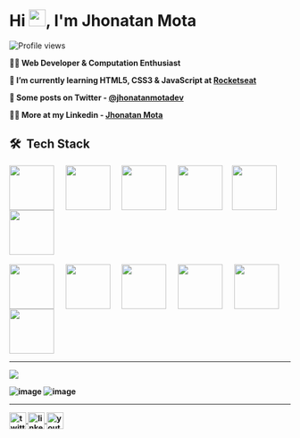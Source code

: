 <h1 align="left">Hi <img src="https://raw.githubusercontent.com/kaueMarques/kaueMarques/master/hi.gif" height="30px">, I'm Jhonatan Mota</h1>
<p align="left"> <img src="https://komarev.com/ghpvc/?username=JhonatanMotaDev&color=yellow" alt="Profile views" /></p>

<b> 🐱‍🏍 Web Developer & Computation Enthusiast  

<b> 📝 I’m currently learning HTML5, CSS3 & JavaScript at [Rocketseat](https://github.com/Rocketseat) </b>
 
<b> 💬 Some posts on Twitter - [@jhonatanmotadev](https://twitter.com/jhonatanmotadev/with_replies) </b>
 
<b> 🐱‍💻 More at my Linkedin - [Jhonatan Mota](https://www.linkedin.com/in/jhonatan-mota-2a61b5259/) </b>

## 🛠 &nbsp;Tech Stack
<div>
 
 <img align="center" height="80px" widht="80px" src="https://cdn.jsdelivr.net/gh/devicons/devicon/icons/html5/html5-original.svg"/> &emsp;
 <img align="center" height="80px" widht="80px" src="https://cdn.jsdelivr.net/gh/devicons/devicon/icons/css3/css3-original.svg"/> &emsp;
 <img align="center" height="80px" widht="80px" src="https://cdn.jsdelivr.net/gh/devicons/devicon/icons/javascript/javascript-original.svg"/> &emsp;
 <img align="center" height="80px" widht="80px" src="https://cdn.jsdelivr.net/gh/devicons/devicon/icons/bootstrap/bootstrap-original.svg"/>&emsp;
 <img align="center" height="80px" widht="80px" src="https://cdn.jsdelivr.net/gh/devicons/devicon/icons/tailwindcss/tailwindcss-original-wordmark.svg"/>&emsp;
 <img align="center" height="80px" widht="80px" src="https://cdn.jsdelivr.net/gh/devicons/devicon/icons/sass/sass-original.svg"/> <br><br>
 <img align="center" height="80px" widht="80px" src="https://cdn.jsdelivr.net/gh/devicons/devicon/icons/windows8/windows8-original.svg"/> &emsp;
 <img align="center" height="80px" widht="80px" src="https://cdn.jsdelivr.net/gh/devicons/devicon/icons/vscode/vscode-original-wordmark.svg"/> &emsp;
 <img align="center" height="80px" widht="80px" src="https://cdn.jsdelivr.net/gh/devicons/devicon/icons/git/git-plain-wordmark.svg" /> &emsp;
 <img align="center" height="80px" widht="80px" src="https://cdn.jsdelivr.net/gh/devicons/devicon/icons/chrome/chrome-original.svg"/> &emsp;
 <img align="center" height="80px" widht="80px" src="https://cdn.jsdelivr.net/gh/devicons/devicon/icons/github/github-original-wordmark.svg"/> &emsp;
 <img align="center" height="80px" widht="80px" src="https://cdn.jsdelivr.net/gh/devicons/devicon/icons/firefox/firefox-original-wordmark.svg"/>
                                                                                                    
</div>
                                                                                                               
 <hr>
                                                                                                               
<div>
 
![](http://github-profile-summary-cards.vercel.app/api/cards/profile-details?username=JhonatanMotaDev&theme=github_dark)
 
</div>

<div align-items="center"> 
 
![image](http://github-profile-summary-cards.vercel.app/api/cards/stats?username=JhonatanMotaDev&theme=github_dark) ![image](http://github-profile-summary-cards.vercel.app/api/cards/productive-time?username=JhonatanMotaDev&theme=github_dark&utcOffset=8)
 
</div>
 
<hr>

<div>
 
<a href="https://twitter.com" target="(https://twitter.com/jhonatanmotadev)">
  <img height="30px" widht="30px" align="center" src="https://img.shields.io/badge/-Twitter-05122A?style=flat&logo=twitter" alt="twitter"/>  
</a>
<a href="https://linkedin.com" target="[_blank](https://www.linkedin.com/in/jhonatan-mota-2a61b5259/)">
  <img height="30px" widht="30px" align="center" src="https://img.shields.io/badge/-Linkedin-05122A?style=flat&logo=linkedin" alt="linkedin"/>
</a>
<a href="https://youtube.com" target="[_blank](https://www.youtube.com/channel/UC6wU1npKy8dbMRRc6TExbrQ)">
 <img height="30px" widht="30px" align="center" src="https://img.shields.io/badge/-YouTube-05122A?style=flat&logo=youtube" alt="youtube"/>
</a>
 
</div>
